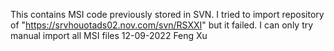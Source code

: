 This contains MSI code previously stored in SVN. I tried to import repository of "https://srvhouotads02.nov.com/svn/RSXXI" but it failed. I can only try manual import all MSI files
12-09-2022 Feng Xu

